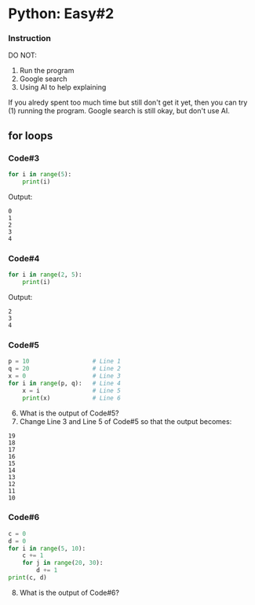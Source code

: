 # Python: Easy#2

### Instruction
DO NOT:
1. Run the program
2. Google search
2. Using AI to help explaining

If you alredy spent too much time but still don't get it yet, then you can try (1) running the program. Google search is still okay, but don't use AI.

## for loops
### Code#3 
```python
for i in range(5):
    print(i)
```
Output:
```
0
1
2
3
4
```

### Code#4
```python
for i in range(2, 5):
    print(i)
```
Output:
```
2
3
4
```

### Code#5
```python
p = 10                  # Line 1
q = 20                  # Line 2
x = 0                   # Line 3
for i in range(p, q):   # Line 4
    x = i               # Line 5
    print(x)            # Line 6
```
6. What is the output of Code#5?
7. Change Line 3 and Line 5 of Code#5 so that the output becomes:
```
19
18
17
16
15
14
13
12
11
10
```

### Code#6
```python
c = 0
d = 0
for i in range(5, 10):
    c += 1
    for j in range(20, 30):
        d += 1
print(c, d)
```
8. What is the output of Code#6?